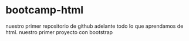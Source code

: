 # bootcamp-html

nuestro primer repositorio de github adelante todo lo que aprendamos de html.
nuestro primer proyecto con bootstrap